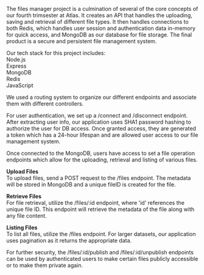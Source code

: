 The files manager project is a culmination of several of the core concepts of our fourth trimsester at Atlas. It creates an API that handles the uploading, saving and retrieval of different file types. It then handles connections to both Redis, which handles user session and authentication data in-memory for quick access, and MongoDB as our database for file storage. The final product is a secure and persistent file management system.

Our tech stack for this project includes:  
Node.js  
Express  
MongoDB  
Redis  
JavaScript  

We used a routing system to organize our different endpoints and associate them with different controllers.

For user authentication, we set up a /connect and /disconnect endpoint. After extracting user info, our application uses SHA1 password hashing to authorize the user for DB access. Once granted access, they are generated a token which has a 24-hour lifespan and are allowed user access to our file management system.

Once connected to the MongoDB, users have access to set a file operation endpoints which allow for the uploading, retrieval and listing of various files.  

**Upload Files**  
To upload files, send a POST request to the /files endpoint. The metadata will be stored in MongoDB and a unique fileID is created for the file.  

**Retrieve Files**  
For file retrieval, utilize the /files/:id endpoint, where 'id' references the unique file ID. This endpoint will retrieve the metadata of the file along with any file content.  

**Listing Files**  
To list all files, utilize the /files endpoint. For larger datasets, our application uses pagination as it returns the appropriate data.

For further security, the /files/:id/publish and /files/:id/unpublish endpoints can be used by authenticated users to make certain files publicly accessible or to make them private again. 
